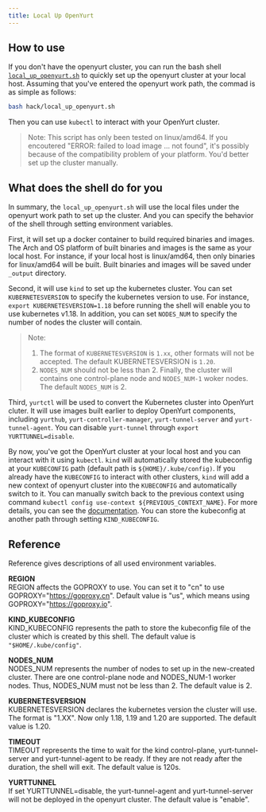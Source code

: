 ```yaml
---
title: Local Up OpenYurt
---
```


## How to use

If you don't have the openyurt cluster, you can run the bash shell [`local_up_openyurt.sh`](https://github.com/openyurtio/openyurt/blob/master/hack/local_up_openyurt.sh) to quickly set up the openyurt cluster at your local host.
Assuming that you've entered the openyurt work path, the commad is as simple as follows:
```bash
bash hack/local_up_openyurt.sh
```
Then you can use `kubectl` to interact with your OpenYurt cluster.

> Note:
> This script has only been tested on linux/amd64. If you encoutered "ERROR: failed to load image ... not found", it's possibly because of the compatibility problem of your platform. You'd better set up the cluster manually.

## What does the shell do for you

In summary, the `local_up_openyurt.sh` will use the local files under the openyurt work path to set up the cluster.  And you can specify the behavior of the shell through setting environment variables.

First, it will set up a docker container to build required binaries and images. The Arch and OS platform of built binaries and images is the same as your local host. For instance, if your local host is linux/amd64, then only binaries for linux/amd64 will be built. Built binaries and images will be saved under `_output` directory.

Second, it will use `kind` to set up the kubernetes cluster. You can set `KUBERNETESVERSION` to specify the kubernetes version to use. For instance, `export KUBERNETESVERSION=1.18` before running the shell will enable you to use kubernetes v1.18. In addition, you can set `NODES_NUM` to specify the number of nodes the cluster will contain.
>Note:
>1. The format of `KUBERNETESVERSION` is `1.xx`, other formats will not be accepted. The default KUBERNETESVERSION is `1.20`.
>2. `NODES_NUM` should not be less than 2. Finally, the cluster will contains one control-plane node and `NODES_NUM-1` woker nodes. The default `NODES_NUM` is 2.

Third, `yurtctl` will be used to convert the Kubernetes cluster into OpenYurt cluter. It will use images built earlier to deploy OpenYurt components, including `yurthub`, `yurt-controller-manager`, `yurt-tunnel-server` and `yurt-tunnel-agent`. You can disable `yurt-tunnel` through `export YURTTUNNEL=disable`.

By now, you've got the OpenYurt cluster at your local host and you can interact with it using `kubectl`. `kind` will automatically stored the kubeconfig at your `KUBECONFIG` path (default path is `${HOME}/.kube/config)`. If you already have the `KUBECONFIG` to interact with other clusters, `kind` will add a new context of openyurt cluster into the `KUBECONFIG` and automatically switch to it. You can manually switch back to the previous context using command `kubectl config use-context ${PREVIOUS_CONTEXT_NAME}`. For more details, you can see the [documentation](https://kubernetes.io/docs/tasks/access-application-cluster/configure-access-multiple-clusters/). You can store the kubeconfig at another path through setting `KIND_KUBECONFIG`.

## Reference

Reference gives descriptions of all used environment variables.

**REGION**  
REGION affects the GOPROXY to use. You can set it to "cn" to use GOPROXY="https://goproxy.cn". Default value is "us", which means using GOPROXY="https://goproxy.io".

**KIND_KUBECONFIG**  
KIND_KUBECONFIG represents the path to store the kubeconfig file of the cluster which is created by this shell. The default value is `"$HOME/.kube/config"`.

**NODES_NUM**  
NODES_NUM represents the number of nodes to set up in the new-created cluster. There are one control-plane node and NODES_NUM-1 worker nodes. Thus, NODES_NUM must not be less than 2. The default value is 2.

**KUBERNETESVERSION**  
KUBERNETESVERSION declares the kubernetes version the cluster will use. The format is "1.XX". Now only 1.18, 1.19 and 1.20 are supported. The default value is 1.20.

**TIMEOUT**  
TIMEOUT represents the time to wait for the kind control-plane, yurt-tunnel-server and yurt-tunnel-agent to be ready. If they are not ready after the duration, the shell will exit. The default value is 120s.

**YURTTUNNEL**  
If set YURTTUNNEL=disable, the yurt-tunnel-agent and yurt-tunnel-server will not be deployed in the openyurt cluster. The default value is "enable".
